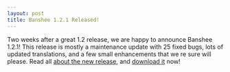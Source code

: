 ```yaml
---
layout: post
title: Banshee 1.2.1 Released!
---
```


Two weeks after a great 1.2 release, we are happy to announce Banshee 1.2.1! This release is mostly a maintenance update with 25 fixed bugs, lots of updated translations, and a few small enhancements that we re sure will please. Read all [about the new release](/download/archives/1.2.1/), and [download it](/download) now!
